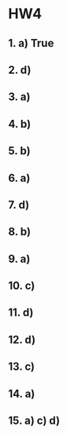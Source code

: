 # HW4

## 1. a) True

## 2. d)

## 3. a)

## 4. b)

## 5. b)

## 6. a)

## 7. d)

## 8. b)

## 9. a)

## 10. c)

## 11. d)

## 12. d)

## 13. c)

## 14. a)

## 15. a) c) d)

    